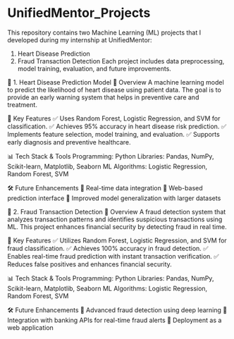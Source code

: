 # UnifiedMentor_Projects
This repository contains two Machine Learning (ML) projects that I developed during my internship at UnifiedMentor:

1. Heart Disease Prediction 
2. Fraud Transaction Detection
Each project includes data preprocessing, model training, evaluation, and future improvements.

📌 1. Heart Disease Prediction Model
📖 Overview
A machine learning model to predict the likelihood of heart disease using patient data. The goal is to provide an early warning system that helps in preventive care and treatment.

🔹 Key Features
✅ Uses Random Forest, Logistic Regression, and SVM for classification.
✅ Achieves 95% accuracy in heart disease risk prediction.
✅ Implements feature selection, model training, and evaluation.
✅ Supports early diagnosis and preventive healthcare.

📊 Tech Stack & Tools
Programming: Python
Libraries: Pandas, NumPy, Scikit-learn, Matplotlib, Seaborn
ML Algorithms: Logistic Regression, Random Forest, SVM

🛠 Future Enhancements
🔹 Real-time data integration
🔹 Web-based prediction interface
🔹 Improved model generalization with larger datasets

📌 2. Fraud Transaction Detection
📖 Overview
A fraud detection system that analyzes transaction patterns and identifies suspicious transactions using ML. This project enhances financial security by detecting fraud in real time.

🔹 Key Features
✅ Utilizes Random Forest, Logistic Regression, and SVM for fraud classification.
✅ Achieves 100% accuracy in fraud detection.
✅ Enables real-time fraud prediction with instant transaction verification.
✅ Reduces false positives and enhances financial security.

📊 Tech Stack & Tools
Programming: Python
Libraries: Pandas, NumPy, Scikit-learn, Matplotlib, Seaborn
ML Algorithms: Logistic Regression, Random Forest, SVM

🛠 Future Enhancements
🔹 Advanced fraud detection using deep learning
🔹 Integration with banking APIs for real-time fraud alerts
🔹 Deployment as a web application

